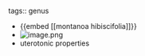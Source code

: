 tags:: genus

- {{embed [[montanoa hibiscifolia]]}}
- ![image.png](../assets/image_1714310192720_0.png)
- uterotonic properties